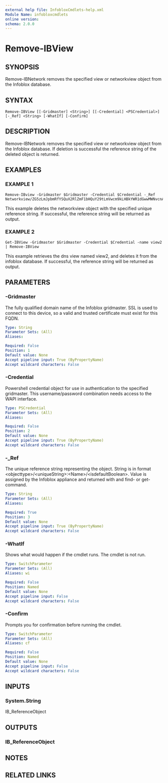```yaml
---
external help file: InfobloxCmdlets-help.xml
Module Name: infobloxcmdlets
online version: 
schema: 2.0.0
---
```


# Remove-IBView

## SYNOPSIS
Remove-IBNetwork removes the specified view or networkview object from the Infoblox database.

## SYNTAX

```
Remove-IBView [[-Gridmaster] <String>] [[-Credential] <PSCredential>] [-_Ref] <String> [-WhatIf] [-Confirm]
```

## DESCRIPTION
Remove-IBNetwork removes the specified view or networkview object from the Infoblox database. 
If deletion is successful the reference string of the deleted object is returned.

## EXAMPLES

###  EXAMPLE 1 
```
Remove-IBview -Gridmaster $Gridmaster -Credential $Credential -_Ref Networkview/ZG5zLmJpbmRfYSQuX2RlZmF1bHQuY29tLmVwcm9kLHBkYWR1dGwwMWNvcnAsMTAuOTYuMTA1LjE5MQ:view2/false
```

This example deletes the networkview object with the specified unique reference string. 
If successful, the reference string will be returned as output.

###  EXAMPLE 2 
```
Get-IBView -Gridmaster $Gridmaster -Credential $Credential -name view2 | Remove-IBView
```

This example retrieves the dns view named view2, and deletes it from the infoblox database. 
If successful, the reference string will be returned as output.

## PARAMETERS

### -Gridmaster
The fully qualified domain name of the Infoblox gridmaster. 
SSL is used to connect to this device, so a valid and trusted certificate must exist for this FQDN.

```yaml
Type: String
Parameter Sets: (All)
Aliases: 

Required: False
Position: 1
Default value: None
Accept pipeline input: True (ByPropertyName)
Accept wildcard characters: False
```

### -Credential
Powershell credential object for use in authentication to the specified gridmaster. 
This username/password combination needs access to the WAPI interface.

```yaml
Type: PSCredential
Parameter Sets: (All)
Aliases: 

Required: False
Position: 2
Default value: None
Accept pipeline input: True (ByPropertyName)
Accept wildcard characters: False
```

### -_Ref
The unique reference string representing the object. 
String is in format \<objecttype\>/\<uniqueString\>:\<Name\>/\<isdefaultBoolean\>. 
Value is assigned by the Infoblox appliance and returned with and find- or get- command.

```yaml
Type: String
Parameter Sets: (All)
Aliases: 

Required: True
Position: 3
Default value: None
Accept pipeline input: True (ByPropertyName)
Accept wildcard characters: False
```

### -WhatIf
Shows what would happen if the cmdlet runs.
The cmdlet is not run.

```yaml
Type: SwitchParameter
Parameter Sets: (All)
Aliases: wi

Required: False
Position: Named
Default value: None
Accept pipeline input: False
Accept wildcard characters: False
```

### -Confirm
Prompts you for confirmation before running the cmdlet.

```yaml
Type: SwitchParameter
Parameter Sets: (All)
Aliases: cf

Required: False
Position: Named
Default value: None
Accept pipeline input: False
Accept wildcard characters: False
```

## INPUTS

### System.String
IB_ReferenceObject

## OUTPUTS

### IB_ReferenceObject

## NOTES

## RELATED LINKS

